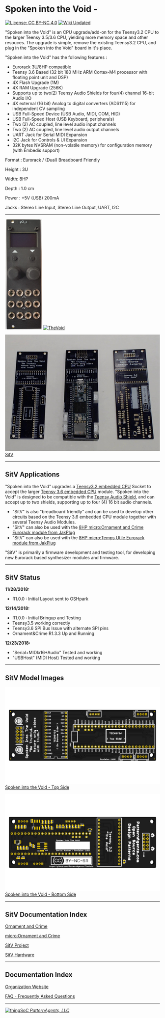 # Spoken into the Void - 

[![License: CC BY-NC 4.0](https://img.shields.io/badge/License-CC%20BY--NC%204.0-lightgrey.svg)](https://creativecommons.org/licenses/by-nc/4.0/)
[![Wiki Updated](https://img.shields.io/badge/Wiki-Updated-blue.svg)](https://github.com/PatternAgents/TheVoid/wiki)

"Spoken into the Void" is an CPU upgrade/add-on for the Teensy3.2 CPU to the larger Teensy 3.5/3.6 CPU, 
yielding more memory space and other resouces. The upgrade is simple, remove the existing Teensy3.2 CPU, 
and plug in the "Spoken into the Void" board in it's place.

"Spoken into the Void" has the following features :

* Eurorack 3U/8HP compatible
* Teensy 3.6 Based (32 bit 180 MHz ARM Cortex-M4 processor with floating point unit and DSP)
* 4X Flash Upgrade (1M)
* 4X RAM Upgrade (256K)
* Supports up to two(2) Teensy Audio Shields for four(4) channel 16-bit Audio I/O
* 4X external (16 bit) Analog to digital converters (ADS1115) for independent CV sampling
* USB Full-Speed Device (USB Audio, MIDI, COM, HID)
* USB Full-Speed Host (USB Keyboard, peripherals)
* Two  (2) AC coupled, line level audio input channels 
* Two  (2) AC coupled, line level audio output channels
* UART Jack for Serial MIDI Expansion
* I2C Jack for Controls & UI Expansion
* 32K bytes NVSRAM (non-volatile memory) for configuration memory (with Embedis support)

Format : Eurorack / (Dual) Breadboard Friendly

Height : 3U 

Width: 8HP

Depth : 1.0 cm

Power : +5V (USB) 200mA

Jacks : Stereo Line Input, Stereo Line Output, UART, I2C

---------------------------------------

[![micro:O&C](https://raw.githubusercontent.com/patternagents/SitV/master/SitV/images/uO_C.png?raw=true)](https://github.com/patternagents/TheVoid)  [![TheVoid](https://img.youtube.com/vi/XBFi51OQsEs/0.jpg)](https://www.youtube.com/watch?v=XBFi51OQsEs)


[![TheVoid](https://raw.githubusercontent.com/patternagents/SitV/master/SitV/images/osh_boards.png?raw=true)SitV](https://github.com/PatternAgents/TheVoid)

---------------------------------------
## SitV Applications <a name="SitV_Applications"/>

"Spoken into the Void" upgrades a [Teensy3.2 embedded CPU](https://www.pjrc.com/store/teensy32.html) Socket to accept the larger [Teensy 3.6 embedded CPU](https://www.pjrc.com/store/teensy36.html) module.
"Spoken into the Void" is designed to be compatible with the [Teensy Audio Shield](https://www.pjrc.com/store/teensy3_audio.html),
and can accept up to two shields, supporting up to four (4) 16 bit audio channels.

- "SitV" is also "breadboard friendly" and can be used to develop other circuits based on the Teensy 3.6 embedded CPU module
together with several Teensy Audio Modules.
- "SitV" can also be used with the [8HP micro:Ornament and Crime Eurorack module from JakPlug](https://github.com/jakplugg/uO_c)
- "SitV" can also be used with the [8HP micro:Temps Utile Eurorack module from JakPlug](https://github.com/jakplugg/T_u)

"SitV" is primarily a firmware development and testing tool, 
for developing new Eurorack based synthesizer modules and firmware.


---------------------------------------
## SitV Status <a name="SitV_Status"/>

**11/28/2018:** 
- R1.0.0 : Initial Layout sent to OSHpark

**12/14/2018:**
- R1.0.0 : Initial Bringup and Testing
- Teensy3.5 working correctly
- Teensy3.6 SPI Bus Issue with alternate SPI pins
- Ornament&Crime R1.3.3 Up and Running

**12/23/2018:**
- "Serial+MIDIx16+Audio" Tested and working
- "USBHost" (MIDI Host) Tested and working

---------------------------------------
## SitV Model Images


[![patternagents TheVoid](https://raw.githubusercontent.com/patternagents/SitV/master/SitV/images/SitV_top.png?raw=true)Spoken into the Void - Top Side](https://github.com/patternagents/SitV)


[![patternagents TheVoid](https://raw.githubusercontent.com/patternagents/SitV/master/SitV/images/SitV_bot.png?raw=true)Spoken into the Void - Bottom Side](https://github.com/patternagents/SitV)


---------------------------------------

## SitV Documentation Index <a name="TheVoid_documentation_index"/>

[Ornament and Crime](http://ornament-and-cri.me/)

[micro:Ornament and Crime](https://github.com/jakplugg/uO_c)

[SitV Project](https://github.com/PatternAgents/SitV/wiki)

[SitV Hardware](https://github.com/patternagents/SitV/tree/master/SitV/revisions/)


---------------------------------------

## Documentation Index <a name="documentation_index"/>

[Organization Website](http://patternagents.github.io)

[FAQ - Frequently Asked Questions](http://thingsoc.github.io/support/faq.html)

---------------------------------------

[![thingSoC](http://thingsoc.github.io/img/projects/thingSoC/thingSoC_thumb.png?raw=true) 
*PatternAgents, LLC*](http://thingsoc.github.io)
